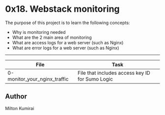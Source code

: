 # 0x18. Webstack monitoring

The purpose of this project is to learn the following concepts:

- Why is monitoring needed
- What are the 2 main area of monitoring
- What are access logs for a web server (such as Nginx)
- What are error logs for a web server (such as Nginx)

---
File | Task
---|---
0-monitor_your_nginx_traffic | File that includes access key ID for Sumo Logic

## Author
Milton Kumirai